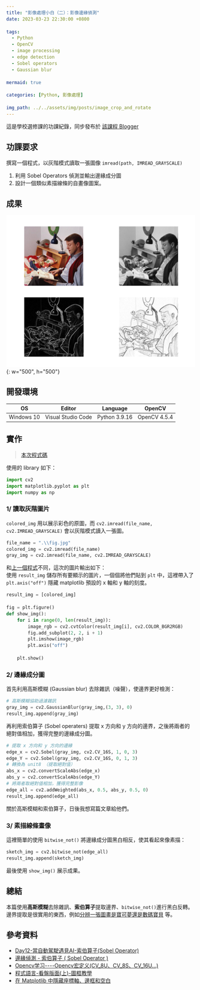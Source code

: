 ```yaml
---
title: "影像處理小白（二）：影像邊緣偵測"
date: 2023-03-23 22:30:00 +0800

tags: 
  - Python
  - OpenCV
  - image processing
  - edge detection
  - Sobel operators
  - Gaussian blur

mermaid: true

categories: [Python, 影像處理]

img_path: ../../assets/img/posts/image_crop_and_rotate
---
```


這是學校選修課的功課紀錄，同步發布於 [該課程 Blogger](https://yzucs362hw.blogspot.com/2023/03/s1091444-2.html) <br>

## 功課要求
撰寫一個程式，以灰階模式讀取一張圖像  `imread(path, IMREAD_GRAYSCALE)`
1. 利用 Sobel Operators 偵測並輸出邊緣成分圖 
2. 設計一個類似素描線條的自畫像圖案。

## 成果
![邊緣偵測與素描線條展示](https://github.com/titaliu1224/Image-Processing/blob/main/assignment2/result.png?raw=true){: w="500", h="500"}

## 開發環境

| OS         | Editor             | Language      | OpenCV       |
|------------|--------------------|---------------|--------------|
| Windows 10 | Visual Studio Code | Python 3.9.16 | OpenCV 4.5.4 |

## 實作
> [本次程式碼](https://github.com/titaliu1224/Image-Processing/blob/main/assignment2/main.py)


使用的 library 如下：

```py
import cv2
import matplotlib.pyplot as plt
import numpy as np
```

### 1/ 讀取灰階圖片

`colored_img` 用以展示彩色的原圖，而 `cv2.imread(file_name, cv2.IMREAD_GRAYSCALE)` 會以灰階模式讀入一張圖。

```py
file_name = ".\\fig.jpg"
colored_img = cv2.imread(file_name)
gray_img = cv2.imread(file_name, cv2.IMREAD_GRAYSCALE)
```

和[上一個程式](/posts/image_crop_and_rotate/)不同，這次的圖片輸出如下： <br>
使用 `result_img` 儲存所有要顯示的圖片，一個個將他們貼到 `plt` 中，這裡帶入了 `plt.axis("off")` 隱藏 matplotlib 預設的 x 軸和 y 軸的刻度。

```py
result_img = [colored_img]

fig = plt.figure()
def show_img():
    for i in range(0, len(result_img)):
        image_rgb = cv2.cvtColor(result_img[i], cv2.COLOR_BGR2RGB)
        fig.add_subplot(2, 2, i + 1)
        plt.imshow(image_rgb)
        plt.axis("off")

    plt.show()
```

### 2/ 邊緣成分圖

首先利用高斯模糊 (Gaussian blur) 去除雜訊（噪聲），使邊界更好檢測： <br>

```py
# 高斯模糊協助過濾雜訊
gray_img = cv2.GaussianBlur(gray_img,(3, 3), 0)
result_img.append(gray_img)
```

再利用索伯算子 (Sobel operaters) 提取 x 方向和 y 方向的邊界，之後將兩者的絕對值相加，獲得完整的邊緣成分圖。

```py
# 提取 x 方向和 y 方向的邊緣
edge_x = cv2.Sobel(gray_img, cv2.CV_16S, 1, 0, 3)
edge_Y = cv2.Sobel(gray_img, cv2.CV_16S, 0, 1, 3)
# 轉換為 unit8 （提取絕對值）
abs_x = cv2.convertScaleAbs(edge_x) 
abs_y = cv2.convertScaleAbs(edge_Y)
# 將兩者取絕對值相加，獲得完整影像
edge_all = cv2.addWeighted(abs_x, 0.5, abs_y, 0.5, 0)
result_img.append(edge_all)
```

關於高斯模糊和索伯算子，日後我想寫篇文章給他們。

### 3/ 素描線條畫像

這裡簡單的使用 `bitwise_not()` 將邊緣成分圖黑白相反，使其看起來像素描：

```py
sketch_img = cv2.bitwise_not(edge_all)
result_img.append(sketch_img)
```

最後使用 `show_img()` 展示成果。

## 總結

本篇使用**高斯模糊**去除雜訊、**索伯算子**提取邊界、`bitwise_not()`進行黑白反轉。 <br>
邊界提取是很實用的東西，例如[分辨一張圖畫是寶可夢還是數碼寶貝](https://youtu.be/_j9MVVcvyZI?t=327) 等。

## 參考資料

- [Day12-當自動駕駛遇見AI-索伯算子(Sobel Operator)](https://ithelp.ithome.com.tw/articles/10205752)
- [邊緣偵測 - 索伯算子 ( Sobel Operator )](https://medium.com/%E9%9B%BB%E8%85%A6%E8%A6%96%E8%A6%BA/%E9%82%8A%E7%B7%A3%E5%81%B5%E6%B8%AC-%E7%B4%A2%E4%BC%AF%E7%AE%97%E5%AD%90-sobel-operator-95ca51c8d78a)
- [Opencv学习----Opencv宏定义(CV_8U、CV_8S、CV_16U...)](https://blog.csdn.net/charce_you/article/details/99616021)
- [程式語言-看盤版面(上)-圖框教學](https://medium.com/%E5%8F%B0%E8%82%A1etf%E8%B3%87%E6%96%99%E7%A7%91%E5%AD%B8-%E7%A8%8B%E5%BC%8F%E9%A1%9E/%E7%A8%8B%E5%BC%8F%E8%AA%9E%E8%A8%80-%E7%9C%8B%E7%9B%A4%E7%89%88%E9%9D%A2-%E4%B8%8A-%E5%9C%96%E6%A1%86%E6%95%99%E5%AD%B8-5d1baf57f5a7)
- [在 Matplotlib 中隱藏座標軸、邊框和空白](https://www.delftstack.com/zh-tw/howto/matplotlib/hide-axis-borders-and-white-spaces-in-matplotlib/)